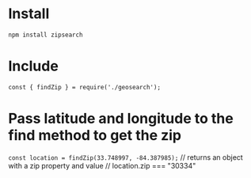 
# Install
`npm install zipsearch`

# Include
`const { findZip } = require('./geosearch');`

# Pass latitude and longitude to the find method to get the zip
`const location = findZip(33.748997, -84.387985);`
// returns an object with a zip property and value
// location.zip === "30334"
